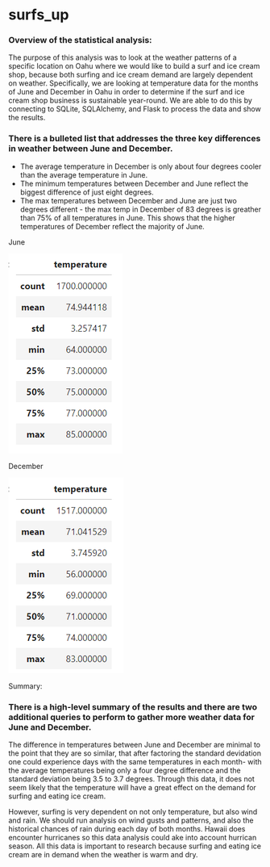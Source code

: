 # surfs_up

### Overview of the statistical analysis:

The purpose of this analysis was to look at the weather patterns of a specific location on Oahu where we would like to build a surf and ice cream shop, because both surfing and ice cream demand are largely dependent on weather.  Specifically, we are looking at temperature data for the months of June and December in Oahu in order to determine if the surf and ice cream shop business is sustainable year-round. We are able to do this by connecting to SQLite, SQLAlchemy, and Flask to process the data and show the results. 


### There is a bulleted list that addresses the three key differences in weather between June and December.

- The average temperature in December is only about four degrees cooler than the average temperature in June. 
- The minimum temperatures between December and June reflect the biggest difference of just eight degrees.
- The max temperatures between December and June are just two degrees different - the max temp in December of 83 degrees is greather than 75% of all temperatures in June. This shows that the higher temperatures of December reflect the majority of June.

June

![alt text](https://github.com/lauren1478/surfs_up/blob/main/june%20weather.png)


December

![alt text](https://github.com/lauren1478/surfs_up/blob/main/december%20weather.png)

Summary:

### There is a high-level summary of the results and there are two additional queries to perform to gather more weather data for June and December.
The difference in temperatures between June and December are minimal to the point that they are so similar, that after factoring the standard devidation one could experience days with the same temperatures in each month- with the average temperatures being only a four degree difference and the standard deviation being 3.5 to 3.7 degrees. Through this data, it does not seem likely that the temperature will have a great effect on the demand for surfing and eating ice cream. 

However, surfing is very dependent on not only temperature, but also wind and rain. We should run analysis on wind gusts and patterns, and also the historical chances of rain during each day of both months. Hawaii does encounter hurricanes so this data analysis could ake into account hurrican season. All this data is important to research because surfing and eating ice cream are in demand when the weather is warm and dry.
